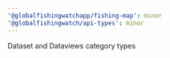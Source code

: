 ```yaml
---
'@globalfishingwatchapp/fishing-map': minor
'@globalfishingwatch/api-types': minor
---
```


Dataset and Dataviews category types
